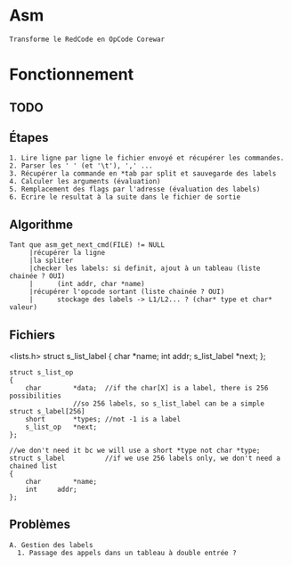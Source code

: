 Asm
======
	Transforme le RedCode en OpCode Corewar


Fonctionnement
======

TODO
------

Étapes
------
	1. Lire ligne par ligne le fichier envoyé et récupérer les commandes.
	2. Parser les ' ' (et '\t'), ',' ...
	3. Récupérer la commande en *tab par split et sauvegarde des labels
	4. Calculer les arguments (évaluation)
	5. Remplacement des flags par l'adresse (évaluation des labels)
	6. Ecrire le resultat à la suite dans le fichier de sortie

Algorithme
------
	Tant que asm_get_next_cmd(FILE) != NULL
	     |récupérer la ligne
	     |la spliter
	     |checker les labels: si definit, ajout à un tableau (liste chainée ? OUI)
	     |		(int addr, char *name)
	     |récupérer l'opcode sortant (liste chainée ? OUI)
	     |		stockage des labels -> L1/L2... ? (char* type et char* valeur)

Fichiers
------
<lists.h>
	struct s_list_label
	{
		char		*name;
		int		addr;
		s_list_label	*next;
	};

	struct s_list_op
	{
		char		*data;	//if the char[X] is a label, there is 256 possibilities
					//so 256 labels, so s_list_label can be a simple struct s_label[256]
		short		*types;	//not -1 is a label
		s_list_op	*next;
	};

	//we don't need it bc we will use a short *type not char *type;
	struct s_label			//if we use 256 labels only, we don't need a chained list
	{
		char		*name;
		int		addr;
	};

Problèmes
------
	A. Gestion des labels
	  1. Passage des appels dans un tableau à double entrée ?

